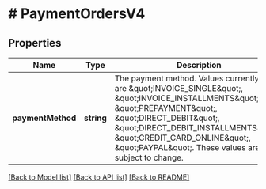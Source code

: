 # # PaymentOrdersV4

## Properties

Name | Type | Description | Notes
------------ | ------------- | ------------- | -------------
**paymentMethod** | **string** | The payment method. Values currently in use are \&quot;INVOICE_SINGLE\&quot;, \&quot;INVOICE_INSTALLMENTS\&quot;, \&quot;PREPAYMENT\&quot;, \&quot;DIRECT_DEBIT\&quot;, \&quot;DIRECT_DEBIT_INSTALLMENTS\&quot;, \&quot;CREDIT_CARD_ONLINE\&quot;, \&quot;PAYPAL\&quot;. These values are subject to change. |

[[Back to Model list]](../../README.md#models) [[Back to API list]](../../README.md#endpoints) [[Back to README]](../../README.md)
